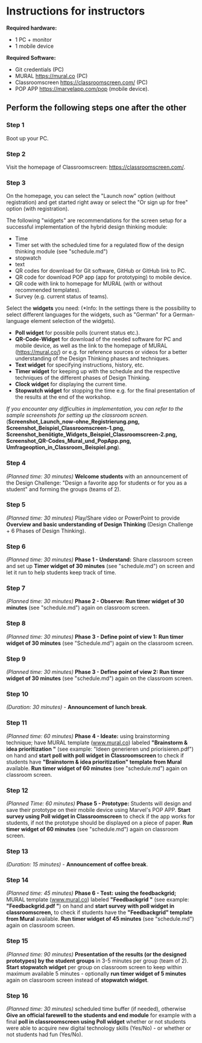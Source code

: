 

# **Instructions for instructors**

**Required hardware:**
* 1 PC + monitor
* 1 mobile device

**Required Software:**
* Git credentials (PC)
* MURAL https://mural.co (PC)
* Classroomscreen https://classroomscreen.com/ (PC)
* POP APP https://marvelapp.com/pop (mobile device).



## Perform the following steps one after the other

### Step 1
Boot up your PC.

### Step 2
Visit the homepage of Classroomscreen: https://classroomscreen.com/.

### Step 3
On the homepage, you can select the "Launch now" option (without registration) and get started right away or select the "Or sign up for free" option (with registration). 

The following "widgets" are recommendations for the screen setup for a successful implementation of the hybrid design thinking module: 
- Time
- Timer set with the scheduled time for a regulated flow of the design thinking module (see "schedule.md")
- stopwatch 
- text
- QR codes for download for Git software, GitHub or GitHub link to PC.
- QR code for download POP app (app for prototyping) to mobile device.
- QR code with link to homepage for MURAL (with or without recommended templates).
- Survey (e.g. current status of teams).

Select the **widgets** you need: (*Info: In the settings there is the possibility to select different languages for the widgets, such as "German" for a German-language element selection of the widgets).
- **Poll widget** for possible polls (current status etc.).
- **QR-Code-Widget** for download of the needed software for PC and mobile device, as well as the link to the homepage of MURAL (https://mural.co/) or e.g. for reference sources or videos for a better understanding of the Design Thinking phases and techniques.
- **Text widget** for specifying instructions, history, etc.
- **Timer widget** for keeping up with the schedule and the respective techniques of the different phases of Design Thinking.
- **Clock widget** for displaying the current time.
- **Stopwatch widget** for stopping the time e.g. for the final presentation of the results at the end of the workshop.

*If you encounter any difficulties in implementation, you can refer to the sample screenshots for setting up the classroom screen.* (**Screenshot_Launch_now-ohne_Registrierung.png, Screenshot_Beispiel_Classroomscreen-1.png, Screenshot_benötigte_Widgets_Beispiel_Classroomscreen-2.png, Screenshot_QR-Codes_Mural_und_PopApp.png, Umfrageoption_in_Classroom_Beispiel.png**).

### Step 4
*(Planned time: 30 minutes)* **Welcome students** with an announcement of the Design Challenge: "Design a favorite app for students or for you as a student" and forming the groups (teams of 2). 

### Step 5
*(Planned time: 30 minutes)* Play/Share video or PowerPoint to provide **Overview and basic understanding of Design Thinking** (Design Challenge + 6 Phases of Design Thinking). 

### Step 6
*(Planned time: 30 minutes)* **Phase 1 - Understand:** Share classroom screen and set up **Timer widget of 30 minutes** (see "schedule.md") on screen and let it run to help students keep track of time.

### Step 7
*(Planned time: 30 minutes)* **Phase 2 - Observe:** **Run timer widget of 30 minutes** (see "schedule.md") again on classroom screen.

### Step 8
*(Planned time: 30 minutes)* **Phase 3 - Define point of view 1:** **Run timer widget of 30 minutes** (see "Schedule.md") again on the classroom screen.

### Step 9
*(Planned time: 30 minutes)* **Phase 3 - Define point of view 2: Run timer widget of 30 minutes** (see "schedule.md") again on the classroom screen.

### Step 10
*(Duration: 30 minutes)* - **Announcement of lunch break**.

### Step 11
*(Planned time: 60 minutes)* **Phase 4 - Ideate:** using brainstorming technique; have MURAL template (www.mural.co) labeled **"Brainstorm & idea prioritization "** (see example: "Ideen generieren und priorisieren.pdf") on hand and **start poll with poll widget in Classroomscreen** to check if students have **"Brainstorm & idea prioritization" template from Mural** available. **Run timer widget of 60 minutes** (see "schedule.md") again on classroom screen.

### Step 12
*(Planned Time: 60 minutes)* **Phase 5 - Prototype:** Students will design and save their prototype on their mobile device using Marvel's POP APP. **Start survey using Poll widget in Classroomscreen** to check if the app works for students, if not the prototype should be displayed on a piece of paper. **Run timer widget of 60 minutes** (see "schedule.md") again on classroom screen.

### Step 13
*(Duration: 15 minutes)* - **Announcement of coffee break**.

### Step 14
*(Planned time: 45 minutes)* **Phase 6 - Test:** **using the feedbackgrid;** MURAL template (www.mural.co) labeled **"Feedbackgrid "** (see example: **"Feedbackgrid.pdf "**) on hand and **start survey with poll widget in classroomscreen,** to check if students have the **"Feedbackgrid" template from Mural** available. **Run timer widget of 45 minutes** (see "schedule.md") again on classroom screen.

### Step 15
*(Planned time: 90 minutes)* **Presentation of the results (or the designed prototypes) by the student groups** in 3-5 minutes per group (team of 2). **Start stopwatch widget** per group on classroom screen to keep within maximum available 5 minutes - optionally **run timer widget of 5 minutes** again on classroom screen instead of **stopwatch widget**.

### Step 16
*(Planned time: 30 minutes)* scheduled time buffer (if needed), otherwise **Give an official farewell to the students and end module** for example with a final **poll in classroomscreen using Poll widget** whether or not students were able to acquire new digital technology skills (Yes/No) - or whether or not students had fun (Yes/No).

